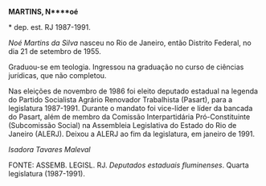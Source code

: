 **MARTINS, N****oé**

\* dep. est. RJ 1987-1991.

*Noé Martins da Silva* nasceu no Rio de Janeiro, então Distrito Federal,
no dia 21 de setembro de 1955.

Graduou-se em teologia. Ingressou na graduação no curso de ciências
jurídicas, que não completou.

Nas eleições de novembro de 1986 foi eleito deputado estadual na legenda
do Partido Socialista Agrário Renovador Trabalhista (Pasart), para a
legislatura 1987-1991. Durante o mandato foi vice-líder e líder da
bancada do Pasart, além de membro da Comissão Interpartidária
Pró-Constituinte (Subcomissão Social) na Assembleia Legislativa do
Estado do Rio de Janeiro (ALERJ). Deixou a ALERJ ao fim da legislatura,
em janeiro de 1991.

*Isadora Tavares Maleval*

FONTE: ASSEMB. LEGISL. RJ. *Deputados estaduais fluminenses*. Quarta
legislatura (1987-1991).
